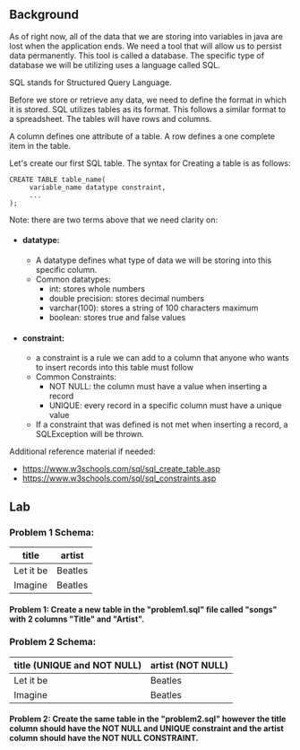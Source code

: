 ## Background
As of right now, all of the data that we are storing into variables in java are lost when the application ends. We need a tool that will 
allow us to persist data permanently. This tool is called a database.
The specific type of database we will be utilizing uses a language called SQL.

SQL stands for Structured Query Language.

Before we store or retrieve any data, we need to define the format in which it is stored. SQL utilizes tables as its format.
This follows a similar format to a spreadsheet. The tables will have rows and columns.

A column defines one attribute of a table.
A row defines a one complete item in the table.

Let's create our first SQL table.
The syntax for Creating a table is as follows:
```roomsql
CREATE TABLE table_name(
     variable_name datatype constraint,
     ...
);
```
Note: there are two terms above that we need clarity on:
- #### datatype:
     - A datatype defines what type of data we will be storing into this specific column.
     - Common datatypes:
         - int: stores whole numbers
         - double precision: stores decimal numbers
         - varchar(100): stores a string of 100 characters maximum
         - boolean: stores true and false values
- #### constraint:
     - a constraint is a rule we can add to a column that anyone who wants to insert records into this table must follow
     - Common Constraints:
         - NOT NULL: the column must have a value when inserting a record
         - UNIQUE: every record in a specific column must have a unique value
     - If a constraint that was defined is not met when inserting a record, a SQLException will be thrown.


Additional reference material if needed:
- https://www.w3schools.com/sql/sql_create_table.asp
- https://www.w3schools.com/sql/sql_constraints.asp

## Lab

### Problem 1 Schema:
| title     | artist  |    	    
|-----------|---------|
| Let it be | Beatles |          
| Imagine   | Beatles |

#### Problem 1: Create a new table in the "problem1.sql" file called "songs" with 2 columns "Title" and "Artist".


### Problem 2 Schema:
| title (UNIQUE and NOT NULL) | artist (NOT NULL) |    	    
|-----------------------------|-------------------|
| Let it be                   | Beatles           |          
| Imagine                     | Beatles           |

#### Problem 2: Create the same table in the "problem2.sql" however the title column should have the NOT NULL and UNIQUE constraint and the artist column should have the NOT NULL CONSTRAINT.
